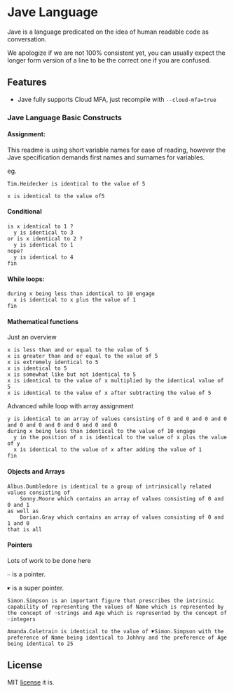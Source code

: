 # Jave Language

Jave is a language predicated on the idea of human readable code as conversation.

We apologize if we are not 100% consistent yet, you can usually expect the longer form version of a line to be the correct one if you are confused.

## Features

- Jave fully supports Cloud MFA, just recompile with `--cloud-mfa=true`

### Jave Language Basic Constructs

#### Assignment:
This readme is using short variable names for ease of reading, however the Jave specification demands first names and surnames for variables.

eg.

```
Tim.Heidecker is identical to the value of 5
```


```
x is identical to the value of5
```

#### Conditional
```
is x identical to 1 ?
  y is identical to 3
or is x identical to 2 ?
  y is identical to 1
nope?
  y is identical to 4
fin
```

#### While loops:
```
during x being less than identical to 10 engage
  x is identical to x plus the value of 1
fin
```

#### Mathematical functions
Just an overview
```x is identical to x plus the value of 5
x is less than and or equal to the value of 5
x is greater than and or equal to the value of 5
x is extremely identical to 5
x is identical to 5
x is somewhat like but not identical to 5
x is identical to the value of x multiplied by the identical value of 5
x is identical to the value of x after subtracting the value of 5
```

Advanced while loop with array assignment
```
y is identical to an array of values consisting of 0 and 0 and 0 and 0 and 0 and 0 and 0 and 0 and 0 and 0
during x being less than identical to the value of 10 engage
  y in the position of x is identical to the value of x plus the value of y
  x is identical to the value of x after adding the value of 1
fin
```

#### Objects and Arrays
```
Albus.Dumbledore is identical to a group of intrinsically related values consisting of 
    Sonny.Moore which contains an array of values consisting of 0 and 0 and 1 
as well as 
    Dorian.Gray which contains an array of values consisting of 0 and 1 and 0
that is all
```

#### Pointers
Lots of work to be done here

`☞` is a pointer.

`☛` is a super pointer.

```
Simon.Simpson is an important figure that prescribes the intrinsic capability of representing the values of Name which is represented by the concept of ☞strings and Age which is represented by the concept of ☞integers

Amanda.Coletrain is identical to the value of ☛Simon.Simpson with the preference of Name being identical to Johhny and the preference of Age being identical to 25
```

## License

MIT [license](LICENSE) it is.
